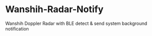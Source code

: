 # Wanshih-Radar-Notify
Wanshih Doppler Radar with BLE detect &amp; send system background notification
